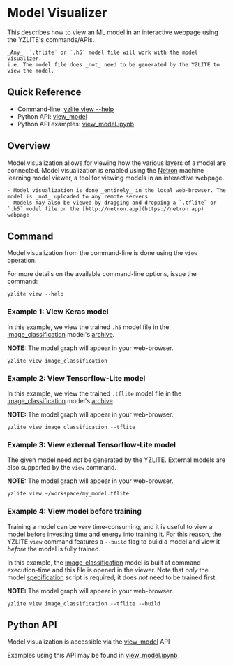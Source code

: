 # Model Visualizer

This describes how to view an ML model in an interactive webpage using the YZLITE's commands/APIs.

```{note}
_Any_  `.tflite` or `.h5` model file will work with the model visualizer.  
i.e. The model file does _not_ need to be generated by the YZLITE to view the model.
```

## Quick Reference

- Command-line: [yzlite view --help](../command_line/view.md)
- Python API: [view_model](yzlite.core.view_model)
- Python API examples: [view_model.ipynb](../../yzlite/examples/view_model.ipynb)

## Overview

Model visualization allows for viewing how the various layers of a model are connected.
Model visualization is enabled using the [Netron](https://github.com/lutzroeder/netron)
machine learning model viewer, a tool for viewing models in an interactive webpage.

```{note}
- Model visualization is done _entirely_ in the local web-browser. The model is _not_ uploaded to any remote servers
- Models may also be viewed by dragging and dropping a `.tflite` or `.h5` model file on the [http://netron.app](https://netron.app) webpage
```

## Command

Model visualization from the command-line is done using the `view` operation.

For more details on the available command-line options, issue the command:

```shell
yzlite view --help
```

### Example 1: View Keras model

In this example, we view the trained `.h5` model file in the
[image_classification](yzlite.models.tinyml.image_classification) model's [archive](./model_archive.md).

__NOTE:__ The model graph will appear in your web-browser.

```shell
yzlite view image_classification
```

### Example 2: View Tensorflow-Lite model

In this example, we view the trained `.tflite` model file in the
[image_classification](yzlite.models.tinyml.image_classification) model's [archive](./model_archive.md).

__NOTE:__ The model graph will appear in your web-browser.

```shell
yzlite view image_classification --tflite
```

### Example 3: View external Tensorflow-Lite model

The given model need _not_ be generated by the YZLITE.
External models are also supported by the `view` command.

__NOTE:__ The model graph will appear in your web-browser.

```shell
yzlite view ~/workspace/my_model.tflite
```

### Example 4: View model before training

Training a model can be very time-consuming, and it is useful to view a
model before investing time and energy into training it.
For this reason, the YZLITE `view` command features a `--build` flag to build a model
and view it _before_ the model is fully trained.

In this example, the [image_classification](yzlite.models.tinyml.image_classification) model is built
at command-execution-time and this file is opened in the viewer.
Note that _only_ the model [specification](./model_specification.md) script is required,
it does _not_ need to be trained first.

__NOTE:__ The model graph will appear in your web-browser.

```shell
yzlite view image_classification --tflite --build
```

## Python API

Model visualization is accessible via the [view_model](yzlite.core.view_model) API  

Examples using this API may be found in [view_model.ipynb](../../yzlite/examples/view_model.ipynb)
